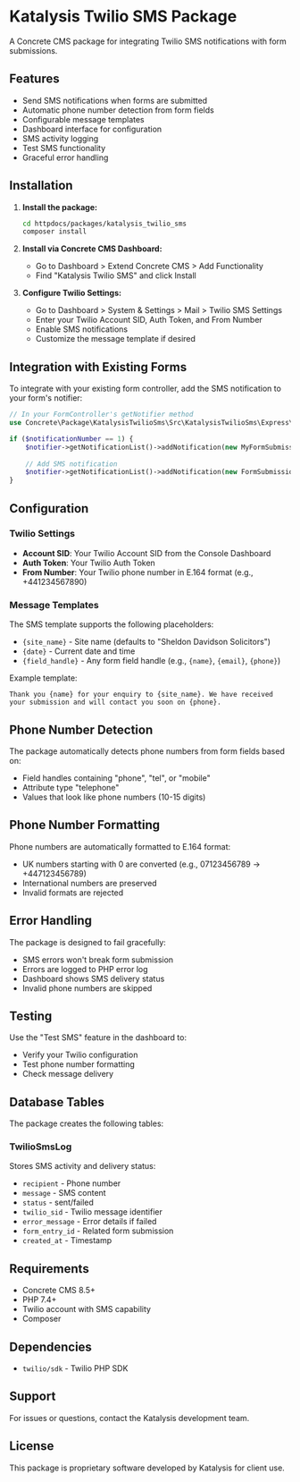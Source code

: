 # Katalysis Twilio SMS Package

A Concrete CMS package for integrating Twilio SMS notifications with form submissions.

## Features

- Send SMS notifications when forms are submitted
- Automatic phone number detection from form fields
- Configurable message templates
- Dashboard interface for configuration
- SMS activity logging
- Test SMS functionality
- Graceful error handling

## Installation

1. **Install the package:**
   ```bash
   cd httpdocs/packages/katalysis_twilio_sms
   composer install
   ```

2. **Install via Concrete CMS Dashboard:**
   - Go to Dashboard > Extend Concrete CMS > Add Functionality
   - Find "Katalysis Twilio SMS" and click Install

3. **Configure Twilio Settings:**
   - Go to Dashboard > System & Settings > Mail > Twilio SMS Settings
   - Enter your Twilio Account SID, Auth Token, and From Number
   - Enable SMS notifications
   - Customize the message template if desired

## Integration with Existing Forms

To integrate with your existing form controller, add the SMS notification to your form's notifier:

```php
// In your FormController's getNotifier method
use Concrete\Package\KatalysisTwilioSms\Src\KatalysisTwilioSms\Express\Entry\Notifier\Notification\FormSubmissionSmsNotification;

if ($notificationNumber == 1) {
    $notifier->getNotificationList()->addNotification(new MyFormSubmissionEmailNotification($this->app, $provider));
    
    // Add SMS notification
    $notifier->getNotificationList()->addNotification(new FormSubmissionSmsNotification($this->app, $provider));
}
```

## Configuration

### Twilio Settings

- **Account SID**: Your Twilio Account SID from the Console Dashboard
- **Auth Token**: Your Twilio Auth Token
- **From Number**: Your Twilio phone number in E.164 format (e.g., +441234567890)

### Message Templates

The SMS template supports the following placeholders:

- `{site_name}` - Site name (defaults to "Sheldon Davidson Solicitors")
- `{date}` - Current date and time
- `{field_handle}` - Any form field handle (e.g., `{name}`, `{email}`, `{phone}`)

Example template:
```
Thank you {name} for your enquiry to {site_name}. We have received your submission and will contact you soon on {phone}.
```

## Phone Number Detection

The package automatically detects phone numbers from form fields based on:

- Field handles containing "phone", "tel", or "mobile"
- Attribute type "telephone"
- Values that look like phone numbers (10-15 digits)

## Phone Number Formatting

Phone numbers are automatically formatted to E.164 format:

- UK numbers starting with 0 are converted (e.g., 07123456789 → +447123456789)
- International numbers are preserved
- Invalid formats are rejected

## Error Handling

The package is designed to fail gracefully:

- SMS errors won't break form submission
- Errors are logged to PHP error log
- Dashboard shows SMS delivery status
- Invalid phone numbers are skipped

## Testing

Use the "Test SMS" feature in the dashboard to:

- Verify your Twilio configuration
- Test phone number formatting
- Check message delivery

## Database Tables

The package creates the following tables:

### TwilioSmsLog
Stores SMS activity and delivery status:
- `recipient` - Phone number
- `message` - SMS content
- `status` - sent/failed
- `twilio_sid` - Twilio message identifier
- `error_message` - Error details if failed
- `form_entry_id` - Related form submission
- `created_at` - Timestamp

## Requirements

- Concrete CMS 8.5+
- PHP 7.4+
- Twilio account with SMS capability
- Composer

## Dependencies

- `twilio/sdk` - Twilio PHP SDK

## Support

For issues or questions, contact the Katalysis development team.

## License

This package is proprietary software developed by Katalysis for client use.
